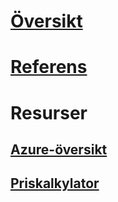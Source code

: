 # [Översikt](index.md)
# [Referens](http://docs.microsoft.com/dotnet/api/?term=Microsoft.Azure)
# Resurser
## [Azure-översikt](https://azure.microsoft.com/roadmap/)
## [Priskalkylator](https://azure.microsoft.com/pricing/calculator/)

